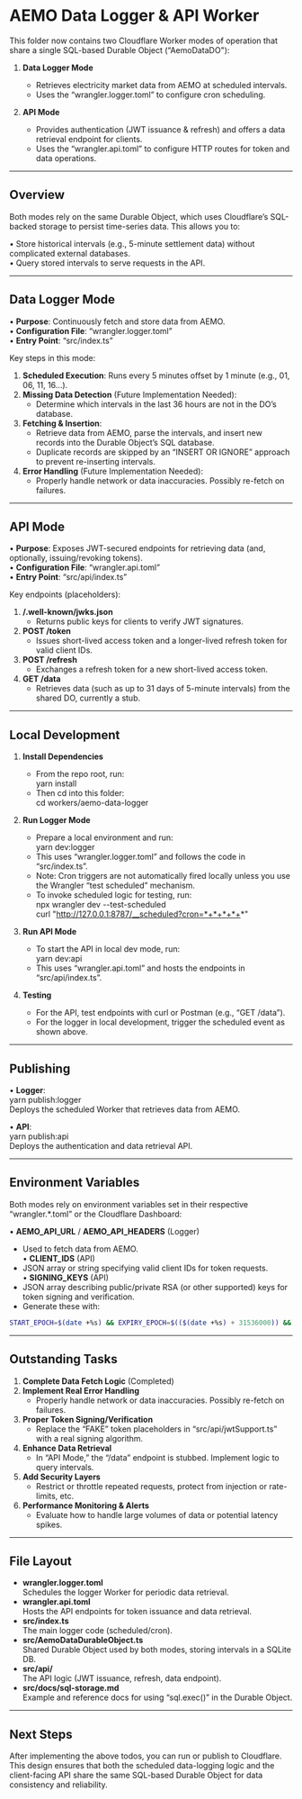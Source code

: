 # AEMO Data Logger & API Worker

This folder now contains two Cloudflare Worker modes of operation that share a single SQL-based Durable Object (“AemoDataDO"):

1. **Data Logger Mode**  
   - Retrieves electricity market data from AEMO at scheduled intervals.  
   - Uses the “wrangler.logger.toml” to configure cron scheduling.  

2. **API Mode**  
   - Provides authentication (JWT issuance & refresh) and offers a data retrieval endpoint for clients.  
   - Uses the “wrangler.api.toml” to configure HTTP routes for token and data operations.  

--------------------------------------------------------------------------------

## Overview

Both modes rely on the same Durable Object, which uses Cloudflare’s SQL-backed storage to persist time-series data. This allows you to:

• Store historical intervals (e.g., 5-minute settlement data) without complicated external databases.  
• Query stored intervals to serve requests in the API.  

--------------------------------------------------------------------------------

## Data Logger Mode

• **Purpose**: Continuously fetch and store data from AEMO.  
• **Configuration File**: “wrangler.logger.toml”  
• **Entry Point**: “src/index.ts”  

Key steps in this mode:

1. **Scheduled Execution**: Runs every 5 minutes offset by 1 minute (e.g., 01, 06, 11, 16...).  
2. **Missing Data Detection** (Future Implementation Needed):  
   - Determine which intervals in the last 36 hours are not in the DO’s database.  
3. **Fetching & Insertion**:  
   - Retrieve data from AEMO, parse the intervals, and insert new records into the Durable Object’s SQL database.  
   - Duplicate records are skipped by an “INSERT OR IGNORE” approach to prevent re-inserting intervals.  
4. **Error Handling** (Future Implementation Needed):  
   - Properly handle network or data inaccuracies. Possibly re-fetch on failures.  

--------------------------------------------------------------------------------

## API Mode

• **Purpose**: Exposes JWT-secured endpoints for retrieving data (and, optionally, issuing/revoking tokens).  
• **Configuration File**: “wrangler.api.toml”  
• **Entry Point**: “src/api/index.ts”  

Key endpoints (placeholders):

1. **/.well-known/jwks.json**  
   - Returns public keys for clients to verify JWT signatures.  
2. **POST /token**  
   - Issues short-lived access token and a longer-lived refresh token for valid client IDs.  
3. **POST /refresh**  
   - Exchanges a refresh token for a new short-lived access token.  
4. **GET /data**  
   - Retrieves data (such as up to 31 days of 5-minute intervals) from the shared DO, currently a stub.  

--------------------------------------------------------------------------------

## Local Development

1. **Install Dependencies**  
   - From the repo root, run:  
     yarn install
   - Then cd into this folder:  
     cd workers/aemo-data-logger

2. **Run Logger Mode**  
   - Prepare a local environment and run:  
     yarn dev:logger
   - This uses “wrangler.logger.toml” and follows the code in “src/index.ts”.  
   - Note: Cron triggers are not automatically fired locally unless you use the Wrangler “test scheduled” mechanism.  
   - To invoke scheduled logic for testing, run:  
     npx wrangler dev --test-scheduled  
     curl "http://127.0.0.1:8787/__scheduled?cron=*+*+*+*+*"

3. **Run API Mode**  
   - To start the API in local dev mode, run:  
     yarn dev:api
   - This uses “wrangler.api.toml” and hosts the endpoints in “src/api/index.ts”.  

4. **Testing**  
   - For the API, test endpoints with curl or Postman (e.g., “GET /data”).  
   - For the logger in local development, trigger the scheduled event as shown above.  

--------------------------------------------------------------------------------

## Publishing

• **Logger**:  
  yarn publish:logger  
  Deploys the scheduled Worker that retrieves data from AEMO.

• **API**:  
  yarn publish:api  
  Deploys the authentication and data retrieval API.  

--------------------------------------------------------------------------------

## Environment Variables

Both modes rely on environment variables set in their respective “wrangler.*.toml” or the Cloudflare Dashboard:

• **AEMO_API_URL** / **AEMO_API_HEADERS** (Logger)  
  - Used to fetch data from AEMO.  
• **CLIENT_IDS** (API)  
  - JSON array or string specifying valid client IDs for token requests.  
• **SIGNING_KEYS** (API)  
  - JSON array describing public/private RSA (or other supported) keys for token signing and verification.
  - Generate these with:
  ```zsh
  START_EPOCH=$(date +%s) && EXPIRY_EPOCH=$(($(date +%s) + 31536000)) && KEY_ID=$(echo -n "$START_EPOCH" | sha256sum | cut -c1-16) && openssl genpkey -algorithm RSA -pkeyopt rsa_keygen_bits:2048 -out private.pem && openssl rsa -in private.pem -pubout -out public.pem && echo "SIGNING_KEYS='[{\"id\":\"$KEY_ID\",\"start\":$START_EPOCH,\"revoked\":false,\"expire\":$EXPIRY_EPOCH,\"private\":\"$(base64 -w 0 < private.pem)\",\"public\":\"$(base64 -w 0 < public.pem)\"}]'" && rm -f private.pem public.pem
  ```

--------------------------------------------------------------------------------

## Outstanding Tasks

1. **Complete Data Fetch Logic** (Completed)  
2. **Implement Real Error Handling**  
   - Properly handle network or data inaccuracies. Possibly re-fetch on failures.  
3. **Proper Token Signing/Verification**  
   - Replace the “FAKE” token placeholders in “src/api/jwtSupport.ts” with a real signing algorithm.  
4. **Enhance Data Retrieval**  
   - In “API Mode,” the “/data” endpoint is stubbed. Implement logic to query intervals.  
5. **Add Security Layers**  
   - Restrict or throttle repeated requests, protect from injection or rate-limits, etc.  
6. **Performance Monitoring & Alerts**  
   - Evaluate how to handle large volumes of data or potential latency spikes.  

--------------------------------------------------------------------------------

## File Layout

- **wrangler.logger.toml**  
  Schedules the logger Worker for periodic data retrieval.  
- **wrangler.api.toml**  
  Hosts the API endpoints for token issuance and data retrieval.  
- **src/index.ts**  
  The main logger code (scheduled/cron).  
- **src/AemoDataDurableObject.ts**  
  Shared Durable Object used by both modes, storing intervals in a SQLite DB.  
- **src/api/**  
  The API logic (JWT issuance, refresh, data endpoint).  
- **src/docs/sql-storage.md**  
  Example and reference docs for using “sql.exec()” in the Durable Object.  

--------------------------------------------------------------------------------

## Next Steps

After implementing the above todos, you can run or publish to Cloudflare. This design ensures that both the scheduled data-logging logic and the client-facing API share the same SQL-based Durable Object for data consistency and reliability.